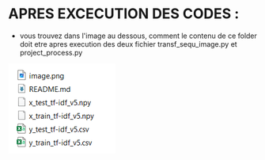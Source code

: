 # APRES EXCECUTION DES CODES :

- vous trouvez dans l'image au dessous, comment le contenu de ce folder doit etre apres execution des deux fichier transf_sequ_image.py et project_process.py

![alt text](image.png)